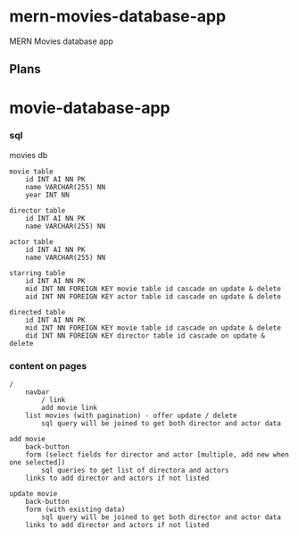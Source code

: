 # mern-movies-database-app

MERN Movies database app

## Plans

# movie-database-app

### sql

movies db

    movie table
        id INT AI NN PK
        name VARCHAR(255) NN
        year INT NN

    director table
        id INT AI NN PK
        name VARCHAR(255) NN

    actor table
        id INT AI NN PK
        name VARCHAR(255) NN

    starring table
        id INT AI NN PK
        mid INT NN FOREIGN KEY movie table id cascade on update & delete
        aid INT NN FOREIGN KEY actor table id cascade on update & delete

    directed table
        id INT AI NN PK
        mid INT NN FOREIGN KEY movie table id cascade on update & delete
        did INT NN FOREIGN KEY director table id cascade on update & delete

### content on pages

    /
        navbar
            / link
            add movie link
        list movies (with pagination) - offer update / delete
            sql query will be joined to get both director and actor data

    add movie
        back-button
        form (select fields for director and actor [multiple, add new when one selected])
            sql queries to get list of directora and actors
        links to add director and actors if not listed

    update movie
        back-button
        form (with existing data)
            sql query will be joined to get both director and actor data
        links to add director and actors if not listed
